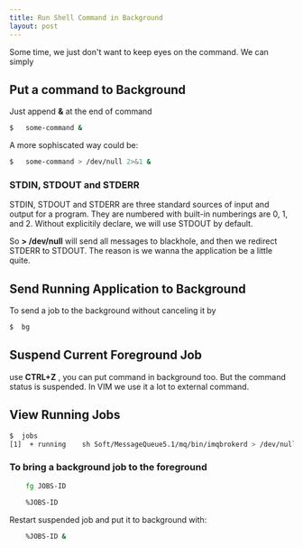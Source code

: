 ```yaml
---
title: Run Shell Command in Background
layout: post
---
```


Some time, we just don't want to keep eyes on the command. We can simply 

## Put a command to Background

Just append **&** at the end of command

```bash
$ 	some-command &
```

A more sophiscated way could be:

```bash
$	some-command > /dev/null 2>&1 &
```

### STDIN, STDOUT and STDERR
STDIN, STDOUT and STDERR are three standard sources of input and output for a program. They are numbered with built-in numberings are 0, 1, and 2. Without explicitily declare, we will use STDOUT by default.

So  **> /dev/null** will send all messages to blackhole, and then we redirect STDERR to STDOUT. The reason is we wanna the application be a little quite.


## Send Running Application to Background
To send a job to the background without canceling it by
```bash
$  bg 
```	


## Suspend Current Foreground Job 
use **CTRL+Z** , you can put command in background too. But the command status is suspended. In VIM we use it a lot to external command.

## View Running Jobs
```bash
$  jobs
[1]  + running    sh Soft/MessageQueue5.1/mq/bin/imqbrokerd > /dev/null 2>&1
```


### To bring a background job to the foreground
```bash
	fg JOBS-ID
	
	%JOBS-ID
```


Restart suspended job and put it to background with:
```bash
	%JOBS-ID &
```